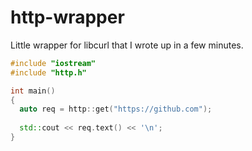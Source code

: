 # http-wrapper

Little wrapper for libcurl that I wrote up in a few minutes.

```cpp
#include "iostream"
#include "http.h"

int main()
{
  auto req = http::get("https://github.com");
  
  std::cout << req.text() << '\n';
}
```
